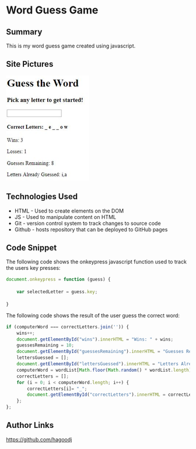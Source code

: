 # Word Guess Game

## Summary
This is my word guess game created using javascript.

## Site Pictures
![Site](./assets/images/word-guess-game.JPG)

## Technologies Used 
- HTML - Used to create elements on the DOM
- JS - Used to manipulate content on HTML
- Git - version control system to track changes to source code
- Github - hosts repository that can be deployed to GitHub pages

## Code Snippet
The following code shows the onkeypress javascript function used to track the users key presses:
```js
document.onkeypress = function (guess) {
    
    var selectedLetter = guess.key;

}
```

The following code shows the result of the user guess the correct word:
```js
if (computerWord === correctLetters.join('')) {
    wins++;
    document.getElementById("wins").innerHTML = "Wins: " + wins;
    guessesRemaining = 10;
    document.getElementById("guessesRemaining").innerHTML = "Guesses Remaining: " + guessesRemaining;
    lettersGuessed = [];
    document.getElementById("lettersGuessed").innerHTML = "Letters Already Guessed: " + lettersGuessed;
    computerWord = wordList[Math.floor(Math.random() * wordList.length)];
    correctLetters = [];
    for (i = 0; i < computerWord.length; i++) {
        correctLetters[i]= "_";
        document.getElementById("correctLetters").innerHTML = correctLetters.join(' ');
    };
};
```

## Author Links
https://github.com/hagoodj